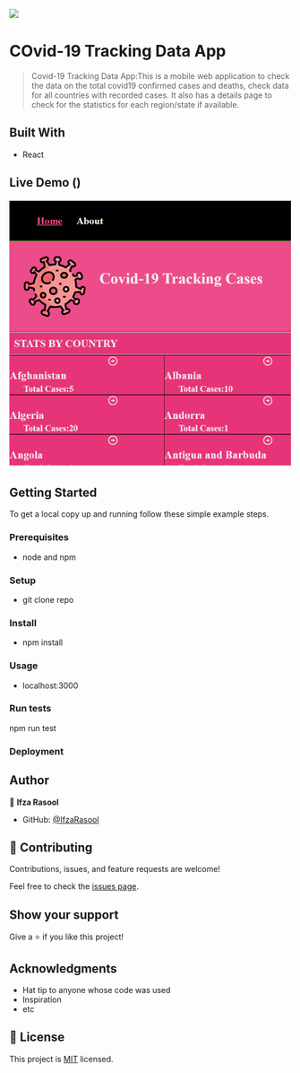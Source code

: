 ![](https://img.shields.io/badge/Microverse-blueviolet)

# COvid-19 Tracking Data App

> Covid-19 Tracking Data App:This is a mobile web application to check the data on the total covid19 confirmed cases and deaths, check data for all countries with recorded cases. It also has a details page to check for the statistics for each region/state if available.

## Built With

- React

## Live Demo ()

![project2](./src/components/images/project.png)

## Getting Started

To get a local copy up and running follow these simple example steps.

### Prerequisites

- node and npm

### Setup

- git clone repo

### Install

- npm install

### Usage

- localhost:3000

### Run tests

npm run test

### Deployment

## Author

👤 **Ifza Rasool**

- GitHub: [@IfzaRasool](https://github.com/IfzaRasool)

## 🤝 Contributing

Contributions, issues, and feature requests are welcome!

Feel free to check the [issues page](../../issues/).

## Show your support

Give a ⭐️ if you like this project!

## Acknowledgments

- Hat tip to anyone whose code was used
- Inspiration
- etc

## 📝 License

This project is [MIT](./MIT.md) licensed.
